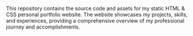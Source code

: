 This repository contains the source code and assets for my static HTML & CSS personal portfolio website. 
The website showcases my projects, skills, and experiences, providing a comprehensive overview of my professional journey and accomplishments.